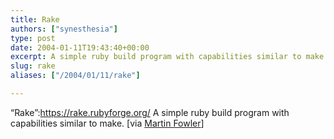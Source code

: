 ```yaml
---
title: Rake
authors: ["synesthesia"]
type: post
date: 2004-01-11T19:43:40+00:00
excerpt: A simple ruby build program with capabilities similar to make
slug: rake 
aliases: ["/2004/01/11/rake"]

---
```

&#8220;Rake&#8221;:https://rake.rubyforge.org/ A simple ruby build program with capabilities similar to make. [via [Martin Fowler][1]]

 [1]: https://martinfowler.com/bliki/